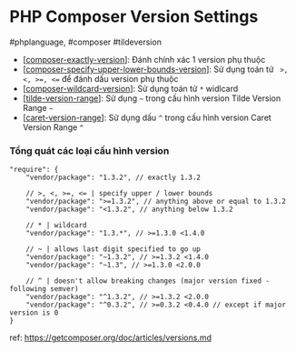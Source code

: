 # PHP Composer Version Settings
#phplanguage, #composer #tildeversion

- [[composer-exactly-version]]: Đánh chính xác 1 version phụ thuộc
- [[composer-specify-upper-lower-bounds-version]]: Sử dụng toán tử  ` >, <, >=, <=` để đánh dấu version phụ thuộc 
- [[composer-wildcard-version]]: Sử dụng toán tử `*` widlcard
- [[tilde-version-range]]: Sử dụng `~` trong cấu hình version Tilde Version Range `~`
- [[caret-version-range]]: Sử dụng dấu `^` trong cấu hình version Caret Version Range `^`


### Tổng quát các loại cấu hình version
```
"require": {
    "vendor/package": "1.3.2", // exactly 1.3.2

    // >, <, >=, <= | specify upper / lower bounds
    "vendor/package": ">=1.3.2", // anything above or equal to 1.3.2
    "vendor/package": "<1.3.2", // anything below 1.3.2

    // * | wildcard
    "vendor/package": "1.3.*", // >=1.3.0 <1.4.0

    // ~ | allows last digit specified to go up
    "vendor/package": "~1.3.2", // >=1.3.2 <1.4.0
    "vendor/package": "~1.3", // >=1.3.0 <2.0.0

    // ^ | doesn't allow breaking changes (major version fixed - following semver)
    "vendor/package": "^1.3.2", // >=1.3.2 <2.0.0
    "vendor/package": "^0.3.2", // >=0.3.2 <0.4.0 // except if major version is 0
}
```
ref: https://getcomposer.org/doc/articles/versions.md

[//begin]: # "Autogenerated link references for markdown compatibility"
[composer-exactly-version]: composer-exactly-version "Đánh chính xác 1 version phụ thuộc"
[composer-specify-upper-lower-bounds-version]: composer-specify-upper-lower-bounds-version "Sử dụng toán tử  ` >, <, >=, <=` để đánh dấu version phụ thuộc" 
[composer-wildcard-version]: composer-wildcard-version "Sử dụng toán tử `*` widlcard"
[tilde-version-range]: tilde-version-range "Sử dụng `~` trong cấu hình version Tilde Version Range `~`"
[caret-version-range]: caret-version-range "Sử dụng dấu `^` trong cấu hình version Caret Version Range `^`"
[//end]: # "Autogenerated link references"